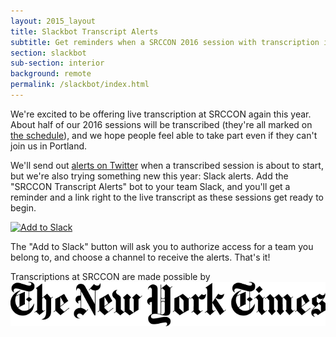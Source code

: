 ```yaml
---
layout: 2015_layout
title: Slackbot Transcript Alerts
subtitle: Get reminders when a SRCCON 2016 session with transcription is about to start.
section: slackbot
sub-section: interior
background: remote
permalink: /slackbot/index.html
---
```


We're excited to be offering live transcription at SRCCON again this year. About half of our 2016 sessions will be transcribed (they're all marked on [the schedule](http://schedule.srccon.org)), and we hope people feel able to take part even if they can't join us in Portland.

We'll send out [alerts on Twitter](http://twitter.com/srccon) when a transcribed session is about to start, but we're also trying something new this year: Slack alerts. Add the "SRCCON Transcript Alerts" bot to your team Slack, and you'll get a reminder and a link right to the live transcript as these sessions get ready to begin.

<p><a style="border-bottom: none;" href="https://slack.com/oauth/authorize?scope=incoming-webhook&client_id=2152616756.62976698821"><img alt="Add to Slack" height="40" width="139" src="https://platform.slack-edge.com/img/add_to_slack.png" srcset="https://platform.slack-edge.com/img/add_to_slack.png 1x, https://platform.slack-edge.com/img/add_to_slack@2x.png 2x" /></a><p>

The "Add to Slack" button will ask you to authorize access for a team you belong to, and choose a channel to receive the alerts. That's it!

<div id="sponsortag"><p><span>Transcriptions at SRCCON are made possible by</span> <a href="http://www.nytimes.com"><img src="/media/img/partners/NYT.png" class="nyt" alt="The New York Times"></a>

